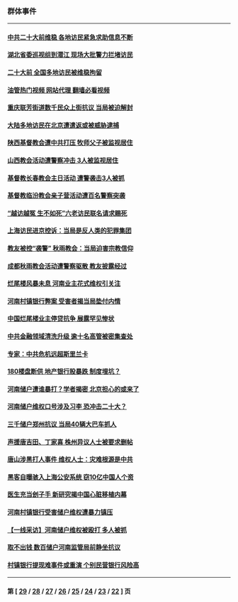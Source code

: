 ### 群体事件
---
#### [中共二十大前维稳 各地访民紧急求助信息不断](../../pages/ncid279/n13822888.md?09131245) 
#### [湖北省委巡视组到潜江 现场大批警力拦堵访民](../../pages/ncid279/n13820243.md?09131245) 
#### [二十大前 全国多地访民被维稳拘留](../../pages/ncid279/n13819431.md?09131245) 
#### [油管热门视频 网站代理 翻墙必看视频](http://209.222.30.114:81/youtube.html?09131245)
#### [重庆联芳街道数千民众上街抗议 当局被迫解封](../../pages/ncid279/n13812220.md?09131245) 
#### [大陆多地访民在北京遭遣返或被威胁逮捕](../../pages/ncid279/n13812104.md?09131245) 
#### [陕西基督教会遭中共打压 牧师父子被监视居住](../../pages/ncid279/n13811611.md?09131245) 
#### [山西教会活动遭警察冲击 3人被监视居住](../../pages/ncid279/n13808966.md?09131245) 
#### [基督教长春教会主日活动 遭警袭击3人被抓](../../pages/ncid279/n13806935.md?09131245) 
#### [基督教临汾教会亲子营活动遭百名警察突袭](../../pages/ncid279/n13806527.md?09131245) 
#### [“越访越冤 生不如死”六老访民联名请求赐死](../../pages/ncid279/n13805907.md?09131245) 
#### [上海访民进京控诉：当局是反人类的犯罪集团](../../pages/ncid279/n13803858.md?09131245) 
#### [教友被控“袭警” 秋雨教会：当局迫害宗教信仰](../../pages/ncid279/n13803563.md?09131245) 
#### [成都秋雨教会活动遭警察驱散 教友披露经过](../../pages/ncid279/n13802541.md?09131245) 
#### [烂尾楼风暴未息 河南业主花式维权引关注](../../pages/ncid279/n13794519.md?09131245) 
#### [河南村镇银行弊案 受害者揭当局垫付内情](../../pages/ncid279/n13791990.md?09131245) 
#### [中国烂尾楼业主停贷抗争 展露罕见惨状](../../pages/ncid279/n13787794.md?09131245) 
#### [中共金融领域清洗升级 逾十名高管被密集查处](../../pages/ncid279/n13782694.md?09131245) 
#### [专家：中共危机远超斯里兰卡](../../pages/ncid279/n13782248.md?09131245) 
#### [180楼盘断供 地产银行股暴跌 制度埋坑？](../../pages/ncid279/n13780778.md?09131245) 
#### [河南储户遭谁暴打？学者揭密 北京担心的或来了](../../pages/ncid279/n13779407.md?09131245) 
#### [河南储户维权口号涉及习李 恐冲击二十大？](../../pages/ncid279/n13778148.md?09131245) 
#### [三千储户郑州抗议 当局40辆大巴车抓人](../../pages/ncid279/n13777593.md?09131245) 
#### [声援唐吉田、丁家喜 株州异议人士被要求删帖](../../pages/ncid279/n13775534.md?09131245) 
#### [唐山涉黑打人事件 维权人士：灾难根源是中共](../../pages/ncid279/n13773534.md?09131245) 
#### [黑客自曝骇入上海公安系统 窃10亿中国人个资](../../pages/ncid279/n13773395.md?09131245) 
#### [医生充当刽子手 新研究揭中国心脏移植内幕](../../pages/ncid279/n13772291.md?09131245) 
#### [河南村镇银行受害储户维权遭暴力镇压](../../pages/ncid279/n13770841.md?09131245) 
#### [【一线采访】河南储户维权被殴打 多人被抓](../../pages/ncid279/n13768629.md?09131245) 
#### [取不出钱 数百储户河南监管局前静坐抗议](../../pages/ncid279/n13767198.md?09131245) 
#### [村镇银行提现难事件或重演 个别民营银行风险高](../../pages/ncid279/n13764495.md?09131245) 

---
#### 第 [ [29](./29.md?09131245) / [28](./28.md?09131245) / [27](./27.md?09131245) / [26](./26.md?09131245) / [25](./25.md?09131245) / [24](./24.md?09131245) / [23](./23.md?09131245) / [22](./22.md?09131245) ] 页
